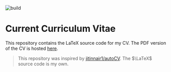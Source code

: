 ![build](https://github.com/nredick/portfolio/actions/workflows/build.yml/badge.svg
)
# Current Curriculum Vitae

This repository contains the LaTeX source code for my CV. The PDF version of the CV is hosted [here](https://nedick.github.io/portfolio/cv.pdf).

> This repository was inspired by [jitinnair1/autoCV](https://github.com/jitinnair1/autoCV). The $\LaTeX$ source code is my own. 